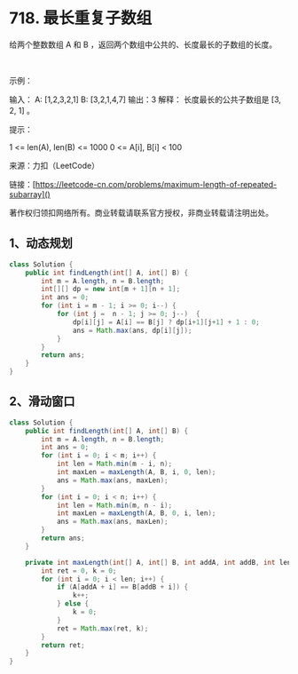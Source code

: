 # 718. 最长重复子数组
给两个整数数组 A 和 B ，返回两个数组中公共的、长度最长的子数组的长度。

 

示例：

输入：
A: [1,2,3,2,1]
B: [3,2,1,4,7]
输出：3
解释：
长度最长的公共子数组是 [3, 2, 1] 。
 

提示：

1 <= len(A), len(B) <= 1000
0 <= A[i], B[i] < 100

来源：力扣（LeetCode）

链接：[https://leetcode-cn.com/problems/maximum-length-of-repeated-subarray]()

著作权归领扣网络所有。商业转载请联系官方授权，非商业转载请注明出处。

## 1、动态规划

```java
class Solution {
    public int findLength(int[] A, int[] B) {
        int m = A.length, n = B.length;
        int[][] dp = new int[m + 1][n + 1];
        int ans = 0;
        for (int i = m - 1; i >= 0; i--) {
            for (int j =  n - 1; j >= 0; j--)  {
                dp[i][j] = A[i] == B[j] ? dp[i+1][j+1] + 1 : 0;
                ans = Math.max(ans, dp[i][j]);
            }
        }
        return ans;
    }
}
```

## 2、滑动窗口

```java
class Solution {
    public int findLength(int[] A, int[] B) {
        int m = A.length, n = B.length;
        int ans = 0;
        for (int i = 0; i < m; i++) {
            int len = Math.min(m - i, n);
            int maxLen = maxLength(A, B, i, 0, len);
            ans = Math.max(ans, maxLen); 
        }
        for (int i = 0; i < n; i++) {
            int len = Math.min(m, n - i);
            int maxLen = maxLength(A, B, 0, i, len);
            ans = Math.max(ans, maxLen); 
        }
        return ans;
    }

    private int maxLength(int[] A, int[] B, int addA, int addB, int len) {
        int ret = 0, k = 0;
        for (int i = 0; i < len; i++) {
            if (A[addA + i] == B[addB + i]) {
                k++;
            } else {
                k = 0;
            }
            ret = Math.max(ret, k);
        }
        return ret;
    }
}
```